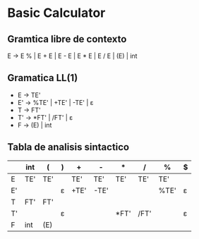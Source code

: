 # Basic Calculator
## Gramtica libre de contexto
E ->  E %
	| E + E
	| E - E
	| E * E
	| E / E
	| (E)
	| int
## Gramatica LL(1)
- E -> TE'
- E' -> %TE' | +TE' | -TE' | ε
- T -> FT'
- T' -> *FT' | /FT' | ε
- F -> (E) | int

## Tabla de analisis sintactico

|   | int | ( 	| ) | +   | -  | *   | /   | %   |$|
|---|-----|-----|---|-----|----|-----|-----|-----|-|
| E | TE' | TE'	|   | TE' | TE'| TE' | TE' | TE' | |
| E'|     |   	| ε | +TE'|-TE'|     |     | %TE'|ε|
| T | FT' | FT'	|   |     |    |     |     |     | |
| T'|     |   	| ε |     |    | *FT'| /FT'|     |ε|
| F | int | (E)	|   |     |    |     |     |     | |